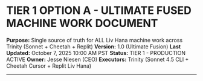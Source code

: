 # TIER 1 OPTION A - ULTIMATE FUSED MACHINE WORK DOCUMENT

**Purpose:** Single source of truth for ALL Liv Hana machine work across Trinity (Sonnet + Cheetah + Replit)
**Version:** 1.0 (Ultimate Fusion)
**Last Updated:** October 7, 2025 10:00 AM PST
**Status:** TIER 1 - PRODUCTION ACTIVE
**Owner:** Jesse Niesen (CEO)
**Executors:** Trinity (Sonnet 4.5 CLI + Cheetah Cursor + Replit Liv Hana)

---
